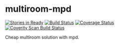 multiroom-mpd
=============

[![Stories in Ready](https://badge.waffle.io/xdeclercq/multiroom-mpd.png?label=ready&title=Ready)](https://waffle.io/xdeclercq/multiroom-mpd)
[![Build Status](https://travis-ci.org/xdeclercq/multiroom-mpd.svg)](https://travis-ci.org/xdeclercq/multiroom-mpd)
[![Coverage Status](https://img.shields.io/coveralls/xdeclercq/multiroom-mpd.svg)](https://coveralls.io/r/xdeclercq/multiroom-mpd)
[![Coverity Scan Build Status](https://scan.coverity.com/projects/3667/badge.svg?flat=1)](https://scan.coverity.com/projects/3667)

Cheap multiroom solution with mpd.
